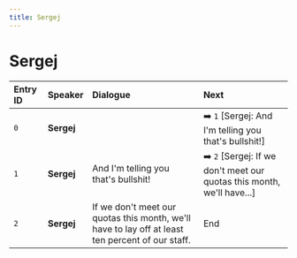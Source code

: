 ```yaml
---
title: Sergej
---
```


# Sergej


| Entry ID | Speaker | Dialogue | Next |
| :------- | :------ | :------- | :------------ |
| `0` | **Sergej** |  | ➡️ `1` \[Sergej: And I'm telling you that's bullshit\!\] |
| `1` | **Sergej** | And I'm telling you that's bullshit\! | ➡️ `2` \[Sergej: If we don't meet our quotas this month, we'll have\.\.\.\] |
| `2` | **Sergej** | If we don't meet our quotas this month, we'll have to lay off at least ten percent of our staff\. | End |
